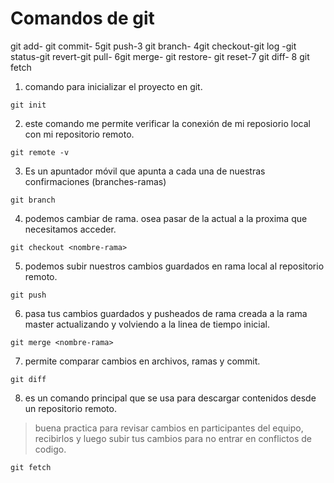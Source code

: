 # Comandos de git  
git add- git commit- 5git push-3 git branch- 4git checkout-git log -git status-git revert-git pull- 6git merge- git restore- git reset-7 git diff- 8 git fetch
1. comando para inicializar el proyecto en git.
```
git init
```
2. este comando me permite verificar la conexión de mi reposiorio local con mi repositorio remoto.
```
git remote -v
```
3. Es un apuntador móvil que apunta a cada una de nuestras confirmaciones (branches-ramas)
```
git branch
```
4. podemos cambiar de rama. osea pasar de la actual a la proxima que necesitamos acceder.
```
git checkout <nombre-rama>
```

5. podemos subir nuestros cambios guardados en rama local al repositorio remoto.
```
git push
```
6. pasa tus cambios guardados y pusheados de rama creada  a la rama master actualizando y volviendo a la linea de tiempo inicial.
```
git merge <nombre-rama>
```
7. permite comparar cambios en archivos, ramas y commit.
```
git diff
```
8. es un comando principal que se usa para descargar contenidos desde un repositorio remoto. 
> buena practica para revisar cambios en participantes del equipo, recibirlos y luego subir tus cambios para no entrar en conflictos de codigo.
```
git fetch
```